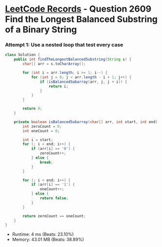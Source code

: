 # [LeetCode Records](../../README.md) - Question 2609 Find the Longest Balanced Substring of a Binary String

### Attempt 1: Use a nested loop that test every case
```java
class Solution {
    public int findTheLongestBalancedSubstring(String s) {
        char[] arr = s.toCharArray();

        for (int i = arr.length; i >= 1; i--) {
            for (int j = 0; j < arr.length - i + 1; j++) {
                if (isBalancedSubarray(arr, j, j + i)) {
                    return i;
                }
            }
        }

        return 0;
    }

    private boolean isBalancedSubarray(char[] arr, int start, int end) {
        int zeroCount = 0;
        int oneCount = 0;

        int i = start;
        for (; i < end; i++) {
            if (arr[i] == '0') {
                zeroCount++;
            } else {
                break;
            }
        }

        for (; i < end; i++) {
            if (arr[i] == '1') {
                oneCount++;
            } else {
                return false;
            }
        }

        return zeroCount == oneCount;
    }
}
```
- Runtime: 4 ms (Beats: 23.10%)
- Memory: 43.01 MB (Beats: 38.89%)

<br>
